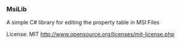 ### MsiLib  
A simple C# library for editing the property table in MSI Files

License: MIT http://www.opensource.org/licenses/mit-license.php
